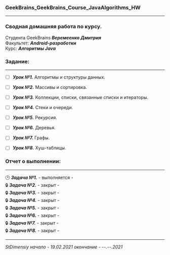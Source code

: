 ### GeekBrains_GeekBrains_Course_JavaAlgorithms_HW
---
### Сводная домашняя работа по курсу.
Студента GeekBrains ***Веремеенко Дмитрия***    
Факультет: ***Android-разработки***    
Курс: ***Алгоритмы Java***    
### Задание:
---
- [ ] ***Урок №1.*** Алгоритмы и структуры данных.   
- [ ] ***Урок №2.*** Массивы и сортировка.
- [ ] ***Урок №3.*** Коллекции, списки, связанные списки и итераторы.
- [ ] ***Урок №4.*** Стеки и очереди.
- [ ] ***Урок №5.*** Рекурсия.
- [ ] ***Урок №6.*** Деревья.
- [ ] ***Урок №7.*** Графы.
- [ ] ***Урок №8.*** Хуш-таблицы.
                          
                         
   
     
### Отчет о выполнении:
---    
:clock2: ***Задача №1.***	 - выполняется -        
:lock: ***Задача №2.***	 - закрыт -    
:lock: ***Задача №3.***	 - закрыт -    
:lock: ***Задача №4.***	 - закрыт -    
:lock: ***Задача №5.***	 - закрыт -    
:lock: ***Задача №6.***	 - закрыт -    
:lock: ***Задача №7.***	 - закрыт -    
:lock: ***Задача №8.***	 - закрыт -    
  
      
---   

*StDimensiy начало - 19.02.2021 окончание - --.--.2021*
